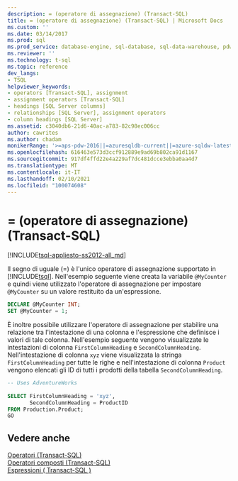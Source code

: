 ```yaml
---
description: = (operatore di assegnazione) (Transact-SQL)
title: = (operatore di assegnazione) (Transact-SQL) | Microsoft Docs
ms.custom: ''
ms.date: 03/14/2017
ms.prod: sql
ms.prod_service: database-engine, sql-database, sql-data-warehouse, pdw
ms.reviewer: ''
ms.technology: t-sql
ms.topic: reference
dev_langs:
- TSQL
helpviewer_keywords:
- operators [Transact-SQL], assignment
- assignment operators [Transact-SQL]
- headings [SQL Server columns]
- relationships [SQL Server], assignment operators
- column headings [SQL Server]
ms.assetid: c3040db6-21d6-40ac-a783-82c98ec006cc
author: cawrites
ms.author: chadam
monikerRange: '>=aps-pdw-2016||=azuresqldb-current||=azure-sqldw-latest||>=sql-server-2016||>=sql-server-linux-2017||=azuresqldb-mi-current'
ms.openlocfilehash: 616463e573d3ccf912889e9ad69b802ca91d1167
ms.sourcegitcommit: 917df4ffd22e4a229af7dc481dcce3ebba0aa4d7
ms.translationtype: MT
ms.contentlocale: it-IT
ms.lasthandoff: 02/10/2021
ms.locfileid: "100074608"
---
```

# <a name="-assignment-operator-transact-sql"></a>= (operatore di assegnazione) (Transact-SQL)
[!INCLUDE[tsql-appliesto-ss2012-all_md](../../includes/tsql-appliesto-ss2012-all-md.md)]

  Il segno di uguale (=) è l'unico operatore di assegnazione supportato in [!INCLUDE[tsql](../../includes/tsql-md.md)]. Nell'esempio seguente viene creata la variabile `@MyCounter` e quindi viene utilizzato l'operatore di assegnazione per impostare `@MyCounter` su un valore restituito da un'espressione.  
  
```sql  
DECLARE @MyCounter INT;  
SET @MyCounter = 1;  
```  
  
 È inoltre possibile utilizzare l'operatore di assegnazione per stabilire una relazione tra l'intestazione di una colonna e l'espressione che definisce i valori di tale colonna. Nell'esempio seguente vengono visualizzate le intestazioni di colonna `FirstColumnHeading` e `SecondColumnHeading`. Nell'intestazione di colonna `xyz` viene visualizzata la stringa `FirstColumnHeading` per tutte le righe e nell'intestazione di colonna `Product` vengono elencati gli ID di tutti i prodotti della tabella `SecondColumnHeading`.  
  
```sql  
-- Uses AdventureWorks  
  
SELECT FirstColumnHeading = 'xyz',  
       SecondColumnHeading = ProductID  
FROM Production.Product;  
GO  
```  
  
## <a name="see-also"></a>Vedere anche  
 [Operatori &#40;Transact-SQL&#41;](../../t-sql/language-elements/operators-transact-sql.md)   
 [Operatori composti &#40;Transact-SQL&#41;](../../t-sql/language-elements/compound-operators-transact-sql.md)   
 [Espressioni &#40; Transact-SQL &#41;](../../t-sql/language-elements/expressions-transact-sql.md)  
  
  
